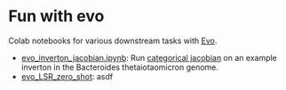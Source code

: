 # Fun with evo
Colab notebooks for various downstream tasks with [Evo](https://www.biorxiv.org/content/10.1101/2024.02.27.582234v2).

- [evo_inverton_jacobian.ipynb](https://github.com/danielchang2002/fun_with_evo/blob/main/evo_inverton_jacobian.ipynb): Run [categorical jacobian](https://www.pnas.org/doi/10.1073/pnas.2406285121) on an example inverton in the Bacteroides thetaiotaomicron genome.
- [evo_LSR_zero_shot](): asdf
